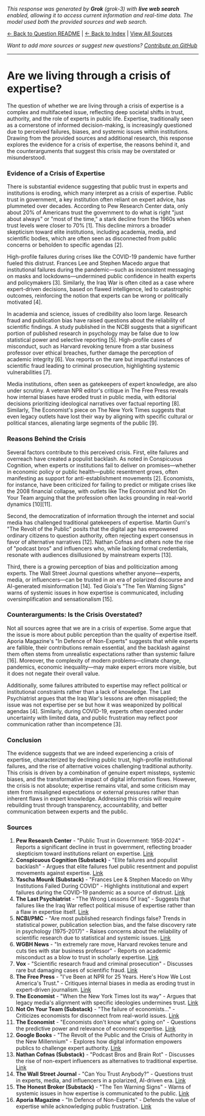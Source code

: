 <!-- 
Generated by: grok
Model: grok-3
Prompt type: sources
Tools enabled: True
Generated at: 2025-06-30T20:27:01.307806
-->

*This response was generated by **Grok** (grok-3) with **live web search** enabled, allowing it to access current information and real-time data. The model used both the provided sources and web search.*

[← Back to Question README](README.md) | [← Back to Index](../README.md) | [View All Sources](../allsources.md)

*Want to add more sources or suggest new questions? [Contribute on GitHub](https://github.com/justinwest/SuggestedSources)*

---

# Are we living through a crisis of expertise?

The question of whether we are living through a crisis of expertise is a complex and multifaceted issue, reflecting deep societal shifts in trust, authority, and the role of experts in public life. Expertise, traditionally seen as a cornerstone of informed decision-making, is increasingly questioned due to perceived failures, biases, and systemic issues within institutions. Drawing from the provided sources and additional research, this response explores the evidence for a crisis of expertise, the reasons behind it, and the counterarguments that suggest this crisis may be overstated or misunderstood.

### Evidence of a Crisis of Expertise
There is substantial evidence suggesting that public trust in experts and institutions is eroding, which many interpret as a crisis of expertise. Public trust in government, a key institution often reliant on expert advice, has plummeted over decades. According to Pew Research Center data, only about 20% of Americans trust the government to do what is right "just about always" or "most of the time," a stark decline from the 1960s when trust levels were closer to 70% [1]. This decline mirrors a broader skepticism toward elite institutions, including academia, media, and scientific bodies, which are often seen as disconnected from public concerns or beholden to specific agendas [2].

High-profile failures during crises like the COVID-19 pandemic have further fueled this distrust. Frances Lee and Stephen Macedo argue that institutional failures during the pandemic—such as inconsistent messaging on masks and lockdowns—undermined public confidence in health experts and policymakers [3]. Similarly, the Iraq War is often cited as a case where expert-driven decisions, based on flawed intelligence, led to catastrophic outcomes, reinforcing the notion that experts can be wrong or politically motivated [4].

In academia and science, issues of credibility also loom large. Research fraud and publication bias have raised questions about the reliability of scientific findings. A study published in the NCBI suggests that a significant portion of published research in psychology may be false due to low statistical power and selective reporting [5]. High-profile cases of misconduct, such as Harvard revoking tenure from a star business professor over ethical breaches, further damage the perception of academic integrity [6]. Vox reports on the rare but impactful instances of scientific fraud leading to criminal prosecution, highlighting systemic vulnerabilities [7].

Media institutions, often seen as gatekeepers of expert knowledge, are also under scrutiny. A veteran NPR editor's critique in The Free Press reveals how internal biases have eroded trust in public media, with editorial decisions prioritizing ideological narratives over factual reporting [8]. Similarly, The Economist's piece on The New York Times suggests that even legacy outlets have lost their way by aligning with specific cultural or political stances, alienating large segments of the public [9].

### Reasons Behind the Crisis
Several factors contribute to this perceived crisis. First, elite failures and overreach have created a populist backlash. As noted in Conspicuous Cognition, when experts or institutions fail to deliver on promises—whether in economic policy or public health—public resentment grows, often manifesting as support for anti-establishment movements [2]. Economists, for instance, have been criticized for failing to predict or mitigate crises like the 2008 financial collapse, with outlets like The Economist and Not On Your Team arguing that the profession often lacks grounding in real-world dynamics [10][11].

Second, the democratization of information through the internet and social media has challenged traditional gatekeepers of expertise. Martin Gurri's "The Revolt of the Public" posits that the digital age has empowered ordinary citizens to question authority, often rejecting expert consensus in favor of alternative narratives [12]. Nathan Cofnas and others note the rise of "podcast bros" and influencers who, while lacking formal credentials, resonate with audiences disillusioned by mainstream experts [13].

Third, there is a growing perception of bias and politicization among experts. The Wall Street Journal questions whether anyone—experts, media, or influencers—can be trusted in an era of polarized discourse and AI-generated misinformation [14]. Ted Gioia's "The Ten Warning Signs" warns of systemic issues in how expertise is communicated, including oversimplification and sensationalism [15].

### Counterarguments: Is the Crisis Overstated?
Not all sources agree that we are in a crisis of expertise. Some argue that the issue is more about public perception than the quality of expertise itself. Aporia Magazine's "In Defence of Non-Experts" suggests that while experts are fallible, their contributions remain essential, and the backlash against them often stems from unrealistic expectations rather than systemic failure [16]. Moreover, the complexity of modern problems—climate change, pandemics, economic inequality—may make expert errors more visible, but it does not negate their overall value.

Additionally, some failures attributed to expertise may reflect political or institutional constraints rather than a lack of knowledge. The Last Psychiatrist argues that the Iraq War's lessons are often misapplied; the issue was not expertise per se but how it was weaponized by political agendas [4]. Similarly, during COVID-19, experts often operated under uncertainty with limited data, and public frustration may reflect poor communication rather than incompetence [3].

### Conclusion
The evidence suggests that we are indeed experiencing a crisis of expertise, characterized by declining public trust, high-profile institutional failures, and the rise of alternative voices challenging traditional authority. This crisis is driven by a combination of genuine expert missteps, systemic biases, and the transformative impact of digital information flows. However, the crisis is not absolute; expertise remains vital, and some criticism may stem from misaligned expectations or external pressures rather than inherent flaws in expert knowledge. Addressing this crisis will require rebuilding trust through transparency, accountability, and better communication between experts and the public.

### Sources
1. **Pew Research Center** - "Public Trust in Government: 1958-2024" - Reports a significant decline in trust in government, reflecting broader skepticism toward institutions reliant on expertise. [Link](https://www.pewresearch.org/politics/2024/06/24/public-trust-in-government-1958-2024/)
2. **Conspicuous Cognition (Substack)** - "Elite failures and populist backlash" - Argues that elite failures fuel public resentment and populist movements against expertise. [Link](https://www.conspicuouscognition.com/p/elite-failures-and-populist-backlash)
3. **Yascha Mounk (Substack)** - "Frances Lee & Stephen Macedo on Why Institutions Failed During COVID" - Highlights institutional and expert failures during the COVID-19 pandemic as a source of distrust. [Link](https://yaschamounk.substack.com/p/frances-lee-and-stephen-macedo)
4. **The Last Psychiatrist** - "The Wrong Lessons Of Iraq" - Suggests that failures like the Iraq War reflect political misuse of expertise rather than a flaw in expertise itself. [Link](https://thelastpsychiatrist.com/2007/05/the_wrong_lessons_of_iraq.html)
5. **NCBI/PMC** - "Are most published research findings false? Trends in statistical power, publication selection bias, and the false discovery rate in psychology (1975-2017)" - Raises concerns about the reliability of scientific research due to statistical and systemic issues. [Link](https://pmc.ncbi.nlm.nih.gov/articles/PMC10581498/)
6. **WGBH News** - "In extremely rare move, Harvard revokes tenure and cuts ties with star business professor" - Reports on academic misconduct as a blow to trust in scholarly expertise. [Link](https://www.wgbh.org/news/education-news/2025-05-25/in-extremely-rare-move-harvard-revokes-tenure-and-cuts-ties-with-star-business-professor)
7. **Vox** - "Scientific research fraud and criminal prosecution" - Discusses rare but damaging cases of scientific fraud. [Link](https://www.vox.com/future-perfect/368350/scientific-research-fraud-crime-jail-time)
8. **The Free Press** - "I've Been at NPR for 25 Years. Here's How We Lost America's Trust." - Critiques internal biases in media as eroding trust in expert-driven journalism. [Link](https://www.thefp.com/p/npr-editor-how-npr-lost-americas-trust)
9. **The Economist** - "When the New York Times lost its way" - Argues that legacy media's alignment with specific ideologies undermines trust. [Link](https://www.economist.com/1843/2023/12/14/when-the-new-york-times-lost-its-way)
10. **Not On Your Team (Substack)** - "The failure of economists..." - Criticizes economists for disconnect from real-world issues. [Link](https://www.notonyourteam.co.uk/p/the-failure-of-economists)
11. **The Economist** - "Economists don't know what's going on" - Questions the predictive power and relevance of economic expertise. [Link](https://www.economist.com/finance-and-economics/2025/04/24/economists-dont-know-whats-going-on)
12. **Google Books** - "The Revolt of the Public and the Crisis of Authority in the New Millennium" - Explores how digital information empowers publics to challenge expert authority. [Link](https://www.google.com/books/edition/The_Revolt_of_the_Public_and_the_Crisis/qD-1vAEACAAJ)
13. **Nathan Cofnas (Substack)** - "Podcast Bros and Brain Rot" - Discusses the rise of non-expert influencers as alternatives to traditional expertise. [Link](https://ncofnas.com/p/podcast-bros-and-brain-rot)
14. **The Wall Street Journal** - "Can You Trust Anybody?" - Questions trust in experts, media, and influencers in a polarized, AI-driven era. [Link](https://www.wsj.com/opinion/can-you-trust-anybody-president-media-influencer-ai-aa13b7ea)
15. **The Honest Broker (Substack)** - "The Ten Warning Signs" - Warns of systemic issues in how expertise is communicated to the public. [Link](https://www.honest-broker.com/p/the-ten-warning-signs)
16. **Aporia Magazine** - "In Defence of Non-Experts" - Defends the value of expertise while acknowledging public frustration. [Link](https://www.aporiamagazine.com/p/in-defence-of-non-experts)